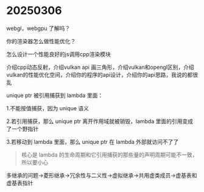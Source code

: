# 20250306

webgl，webgpu 了解吗？

你的渲染器怎么做性能优化？

怎么设计一个性能良好的js调用cpp渲染模块

介绍cpp动态反射，介绍vulkan api 画三角形，介绍vulkan和opengl区别，介绍vulkan的性能优化空间，介绍你的程序的api设计，介绍你的api思路，我说的都很乱

unique ptr 被引用捕获到 lambda 里面：

1.不能按值捕获，因为 unique 语义

2.若引用捕获，那么 unique ptr 离开作用域就被销毁，lambda 里面的引用变成了一个野指针

3.若移动到 lambda 里面，那么 unique ptr 在 lambda 外部就访问不了了

> 核心是 lambda 的生命周期和它引用捕获的那些量的声明周期可能不一致，所以要小心

多继承的问题->菱形继承->冗余性与二义性->虚拟继承->共用虚类成员->虚基表和虚基表指针